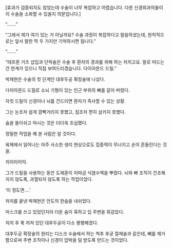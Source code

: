 [효과가 검증되지도 않았는데 수술이 너무 복잡하고 어렵습니다. 다른 신경외과의들이 이 수술을 소화할 수 있을지 의문입니다.]

“…….”

“그래서 제가 여기 있는 거 아닐까요? 수술 과정이 복잡하다고 말씀하셨는데, 원칙적으로는 앞서 말한 딱 두 가지만 기억하시면 됩니다.”

“…….”

“테프론 거즈 삽입과 단락술은 수술 후 환자의 경과를 위해 하는 처치고요. 말로 떠드는 건 한계가 있으니 직접 보여드리겠습니다. 다이아몬드 드릴.”

박재현은 수술의 첫 단계인 대후두공 확장술에 나섰다.

다이아몬드 드릴로 소뇌 기형이 있는 인근 부위의 뼈를 갈아 버렸다.

자칫 드릴이 신경이나 뇌를 건드리면 환자가 즉사할 수 있는 상황.

그는 눈조차 쉽게 깜빡거리지 못했고, 침조차 편히 삼키지 못했다.

숨을 들이쉬고 마시는 것은 더더욱 조심했다.

정밀한 작업을 해 본 사람은 알 것이다.

육체에서 일어나는 아주 사소한 생리 현상으로도 집중력이 무너지고 손이 흔들린다는 것을.

치이이이익.

그가 드릴을 사용하는 동안 도재훈이 이따금 식염수액을 뿌렸다. 뇌와 뼈 조직이 건조해지지 않도록, 과열되지 않도록 하는 작업이었다.

‘이 정도면….’

처치를 끝낸 박재현은 안도의 한숨을 내쉬었다.

마스크를 쓰고 있었던지라 더운 숨이 훅하고 입 주변을 휘감았다.

처치 후 푹 꺼져 있던 대후두공이 다소 평평해졌다.

대후두공 확장술의 원리는 디스크 수술에서 하는 척추 후궁 절제술과 같은데, 뼈를 제거함으로써 주변 조직이나 신경이 압박을 덜 받도록 만드는 것이었다.